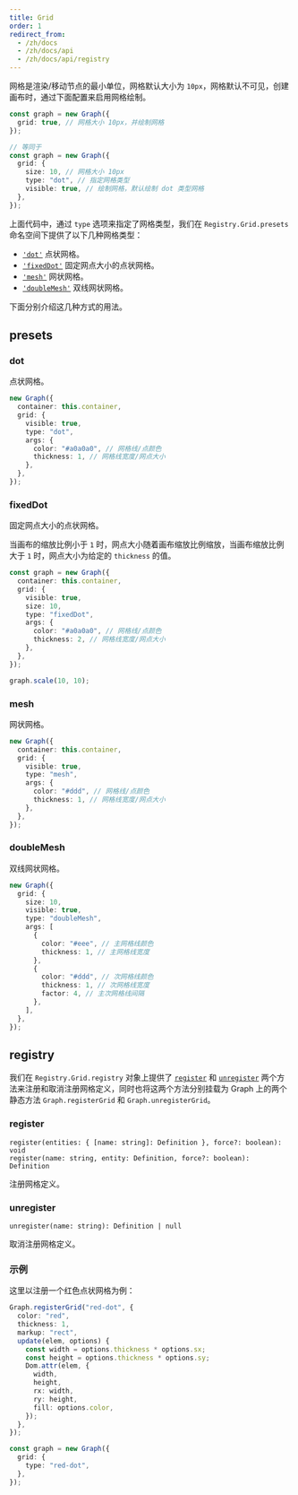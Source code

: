 ```yaml
---
title: Grid
order: 1
redirect_from:
  - /zh/docs
  - /zh/docs/api
  - /zh/docs/api/registry
---
```


网格是渲染/移动节点的最小单位，网格默认大小为 `10px`，网格默认不可见，创建画布时，通过下面配置来启用网格绘制。

```ts
const graph = new Graph({
  grid: true, // 网格大小 10px，并绘制网格
});

// 等同于
const graph = new Graph({
  grid: {
    size: 10, // 网格大小 10px
    type: "dot", // 指定网格类型
    visible: true, // 绘制网格，默认绘制 dot 类型网格
  },
});
```

上面代码中，通过 `type` 选项来指定了网格类型，我们在 `Registry.Grid.presets` 命名空间下提供了以下几种网格类型：

- [`'dot'`](#dot) 点状网格。
- [`'fixedDot'`](#fixeddot) 固定网点大小的点状网格。
- [`'mesh'`](#mesh) 网状网格。
- [`'doubleMesh'`](#doublemesh) 双线网状网格。

下面分别介绍这几种方式的用法。

## presets

### dot

点状网格。

```ts
new Graph({
  container: this.container,
  grid: {
    visible: true,
    type: "dot",
    args: {
      color: "#a0a0a0", // 网格线/点颜色
      thickness: 1, // 网格线宽度/网点大小
    },
  },
});
```

<!-- <iframe src="/demos/api/registry/grid/dot"></iframe> -->

### fixedDot

固定网点大小的点状网格。

当画布的缩放比例小于 `1` 时，网点大小随着画布缩放比例缩放，当画布缩放比例大于 `1` 时，网点大小为给定的 `thickness` 的值。

```ts
const graph = new Graph({
  container: this.container,
  grid: {
    visible: true,
    size: 10,
    type: "fixedDot",
    args: {
      color: "#a0a0a0", // 网格线/点颜色
      thickness: 2, // 网格线宽度/网点大小
    },
  },
});

graph.scale(10, 10);
```

<!-- <iframe src="/demos/api/registry/grid/fixed-dot"></iframe> -->

### mesh

网状网格。

```ts
new Graph({
  container: this.container,
  grid: {
    visible: true,
    type: "mesh",
    args: {
      color: "#ddd", // 网格线/点颜色
      thickness: 1, // 网格线宽度/网点大小
    },
  },
});
```

<!-- <iframe src="/demos/api/registry/grid/mesh"></iframe> -->

### doubleMesh

双线网状网格。

```ts
new Graph({
  grid: {
    size: 10,
    visible: true,
    type: "doubleMesh",
    args: [
      {
        color: "#eee", // 主网格线颜色
        thickness: 1, // 主网格线宽度
      },
      {
        color: "#ddd", // 次网格线颜色
        thickness: 1, // 次网格线宽度
        factor: 4, // 主次网格线间隔
      },
    ],
  },
});
```

<!-- <iframe src="/demos/api/registry/grid/double-mesh"></iframe> -->

## registry

我们在 `Registry.Grid.registry` 对象上提供了 [`register`](#register) 和 [`unregister`](#unregister) 两个方法来注册和取消注册网格定义，同时也将这两个方法分别挂载为 Graph 上的两个静态方法 `Graph.registerGrid` 和 `Graph.unregisterGrid`。

### register

```sign
register(entities: { [name: string]: Definition }, force?: boolean): void
register(name: string, entity: Definition, force?: boolean): Definition
```

注册网格定义。

### unregister

```sign
unregister(name: string): Definition | null
```

取消注册网格定义。

### 示例

这里以注册一个红色点状网格为例：

```ts
Graph.registerGrid("red-dot", {
  color: "red",
  thickness: 1,
  markup: "rect",
  update(elem, options) {
    const width = options.thickness * options.sx;
    const height = options.thickness * options.sy;
    Dom.attr(elem, {
      width,
      height,
      rx: width,
      ry: height,
      fill: options.color,
    });
  },
});

const graph = new Graph({
  grid: {
    type: "red-dot",
  },
});
```
